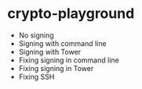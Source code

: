 # crypto-playground

- No signing
- Signing with command line
- Signing with Tower
- Fixing signing in command line
- Fixing signing in Tower
- Fixing SSH
